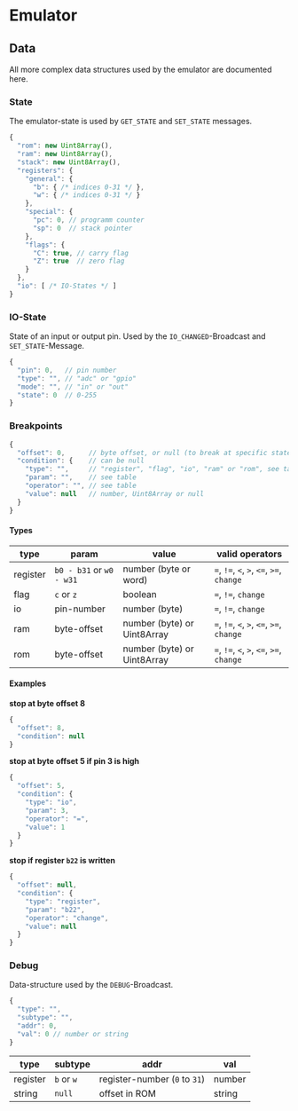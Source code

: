 # Emulator

## Data
All more complex data structures used by the emulator are documented here.

### State
The emulator-state is used by `GET_STATE` and `SET_STATE` messages.
```javascript
{
  "rom": new Uint8Array(),
  "ram": new Uint8Array(),
  "stack": new Uint8Array(),
  "registers": {
    "general": {
      "b": { /* indices 0-31 */ },
      "w": { /* indices 0-31 */ }
    },
    "special": {
      "pc": 0, // programm counter
      "sp": 0  // stack pointer
    },
    "flags": {
      "C": true, // carry flag
      "Z": true  // zero flag
    }
  },
  "io": [ /* IO-States */ ]
}
```

### IO-State
State of an input or output pin. Used by the `IO_CHANGED`-Broadcast and `SET_STATE`-Message.
```javascript
{
  "pin": 0,   // pin number
  "type": "", // "adc" or "gpio"
  "mode": "", // "in" or "out"
  "state": 0  // 0-255
}
```

### Breakpoints
```javascript
{
  "offset": 0,      // byte offset, or null (to break at specific statements)
  "condition": {    // can be null
    "type": "",     // "register", "flag", "io", "ram" or "rom", see table
    "param": "",    // see table
    "operator": "", // see table
    "value": null   // number, Uint8Array or null
  }
}
```

#### Types

| type      | param                    | value                       | valid operators                           |
| --------- | ------------------------ | --------------------------- | ----------------------------------------- |
| register  | `b0 - b31` or `w0 - w31` | number (byte or word)       | `=`, `!=`, `<`, `>`, `<=`, `>=`, `change` |
| flag      | `c` or `z`               | boolean                     | `=`, `!=`, `change`                       |
| io        | pin-number               | number (byte)               | `=`, `!=`, `change`                       |
| ram       | byte-offset              | number (byte) or Uint8Array | `=`, `!=`, `<`, `>`, `<=`, `>=`, `change` |
| rom       | byte-offset              | number (byte) or Uint8Array | `=`, `!=`, `<`, `>`, `<=`, `>=`, `change` |

#### Examples

**stop at byte offset 8**

```javascript
{
  "offset": 8,
  "condition": null
}
```

**stop at byte offset 5 if pin 3 is high**

```javascript
{
  "offset": 5,
  "condition": {
    "type": "io",
    "param": 3,
    "operator": "=",
    "value": 1
  }
}
```

**stop if register `b22` is written**

```javascript
{
  "offset": null,
  "condition": {
    "type": "register",
    "param": "b22",
    "operator": "change",
    "value": null
  }
}
```

### Debug
Data-structure used by the `DEBUG`-Broadcast.

```javascript
{
  "type": "",
  "subtype": "",
  "addr": 0,
  "val": 0 // number or string
}
```

| type     | subtype    | addr                          | val    |
| -------- | ---------- | ----------------------------- | ------ |
| register | `b` or `w` | register-number (`0` to `31`) | number |
| string   | `null`     | offset in ROM                 | string |
